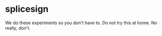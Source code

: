 # splicesign
We do these experiments so you don't have to.  Do not try this at home.  No really, don't.
